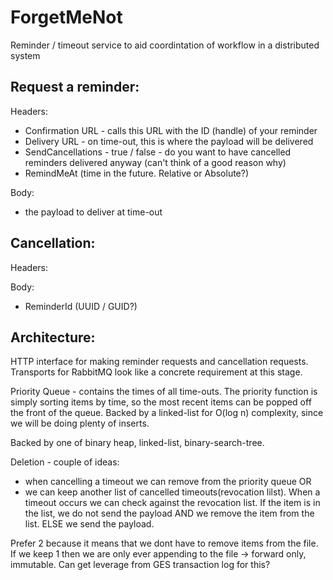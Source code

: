 ForgetMeNot
===========

Reminder / timeout service to aid coordintation of workflow in a distributed system


Request a reminder:
-------------------

Headers:
  - Confirmation URL - calls this URL with the ID (handle) of your reminder
  - Delivery URL - on time-out, this is where the payload will be delivered
  - SendCancellations - true / false - do you want to have cancelled reminders delivered anyway (can't think of a good reason why)
  - RemindMeAt (time in the future. Relative or Absolute?)

Body:
  - the payload to deliver at time-out


Cancellation:
-------------

Headers:

Body:
  - ReminderId (UUID / GUID?)


Architecture:
-------------

HTTP interface for making reminder requests and cancellation requests. 
Transports for RabbitMQ look like a concrete requirement at this stage.

Priority Queue - contains the times of all time-outs. The priority function is simply sorting items by time, so the most recent items can be popped off the front of the queue. Backed by a linked-list for O(log n) complexity, since we will be doing plenty of inserts.

Backed by one of binary heap, linked-list, binary-search-tree.

Deletion - couple of ideas:
  - when cancelling a timeout we can remove from the priority queue
OR
  - we can keep another list of cancelled timeouts(revocation lilst). When a timeout occurs we can check against the revocation list. If the item is in the list, we do not send the payload AND we remove the item from the list. ELSE we send the payload.

Prefer 2 because it means that we dont have to remove items from the file. If we keep 1 then we are only ever appending to the file -> forward only, immutable. Can get leverage from GES transaction log for this?

